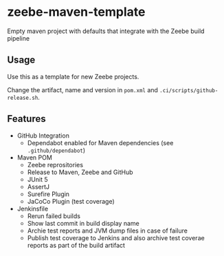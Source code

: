 # zeebe-maven-template
Empty maven project with defaults that integrate with the Zeebe build pipeline

## Usage
Use this as a template for new Zeebe projects.

Change the artifact, name and version in `pom.xml` and `.ci/scripts/github-release.sh`.

## Features
* GitHub Integration
  * Dependabot enabled for Maven dependencies (see `.github/dependabot`) 
* Maven POM
  * Zeebe reprositories
  * Release to Maven, Zeebe and GitHub
  * JUnit 5
  * AssertJ
  * Surefire Plugin
  * JaCoCo Plugin (test coverage)
* Jenkinsfile
  * Rerun failed builds
  * Show last commit in build display name
  * Archie test reports and JVM dump files in case of failure
  * Publish test coverage to Jenkins and also archive test coverae reports as part of the build artifact